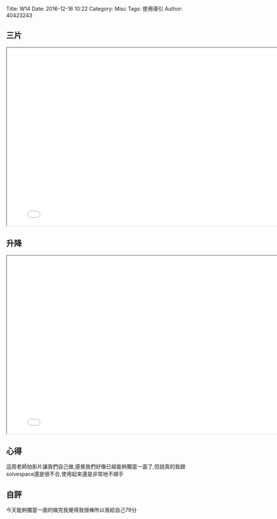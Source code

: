 Title: W14
Date: 2016-12-16 10:22
Category: Misc
Tags: 使用導引
Author: 40423243

<h2>三片</h2>


<iframe src="../data/solvespace/fourbar.html" width="800" height="480"></iframe>


<h2>升降</h2>


<iframe src="../data/solvespace/delta_printer.html" width="800" height="480"></iframe>

<section>
<h1>心得</h1>
<p>這周老師拍影片讓我們自己做,感覺我們好像已經能夠獨當一面了,但說真的我跟solvespace還是很不合,使用起來還是非常地不順手</p>
</section>
<section>
    <h1>自評</h1>
    <p>今天能夠獨當一面的做完我覺得我很棒所以我給自己79分</p>
</section>

